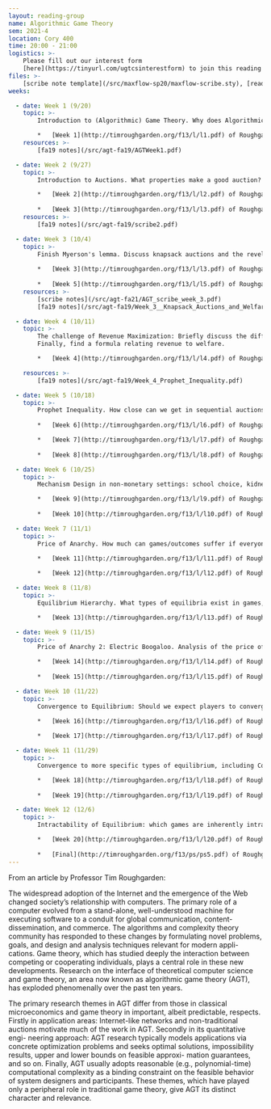 ```yaml
---
layout: reading-group
name: Algorithmic Game Theory
sem: 2021-4
location: Cory 400
time: 20:00 - 21:00
logistics: >-
    Please fill out our interest form 
    [here](https://tinyurl.com/ugtcsinterestform) to join this reading group
files: >- 
    [scribe note template](/src/maxflow-sp20/maxflow-scribe.sty), [reading group recordings (wow!)](https://drive.google.com/drive/folders/1-HxErtcXcr93m-j3_ggn2k1G93QAQIF1?usp=sharing)
weeks:

  - date: Week 1 (9/20)
    topic: >-
        Introduction to (Algorithmic) Game Theory. Why does Algorithmic Game Theory Matter?

        *   [Week 1](http://timroughgarden.org/f13/l/l1.pdf) of Roughgarden’s AGT.
    resources: >-
        [fa19 notes](/src/agt-fa19/AGTWeek1.pdf) 

  - date: Week 2 (9/27)
    topic: >-
        Introduction to Auctions. What properties make a good auction? Vickrey, Sponsored Search, and Myerson’s Lemma.

        *   [Week 2](http://timroughgarden.org/f13/l/l2.pdf) of Roughgarden’s AGT.
  
        *   [Week 3](http://timroughgarden.org/f13/l/l3.pdf) of Roughgarden’s AGT.
    resources: >-
        [fa19 notes](/src/agt-fa19/scribe2.pdf) 

  - date: Week 3 (10/4)
    topic: >-
        Finish Myerson's lemma. Discuss knapsack auctions and the revelation principle.
  
        *   [Week 3](http://timroughgarden.org/f13/l/l3.pdf) of Roughgarden’s AGT.
        
        *   [Week 5](http://timroughgarden.org/f13/l/l5.pdf) of Roughgarden’s AGT.
    resources: >-
        [scribe notes](/src/agt-fa21/AGT_scribe_week_3.pdf)
        [fa19 notes](/src/agt-fa19/Week_3__Knapsack_Auctions_and_Welfare_Maximization__agt_f19_.pdf)

  - date: Week 4 (10/11)
    topic: >-
        The challenge of Revenue Maximization: Briefly discuss the difference between revenue maximization and welfare maximization, then talk about the revelation principle. 
        Finally, find a formula relating revenue to welfare.

        *   [Week 4](http://timroughgarden.org/f13/l/l4.pdf) of Roughgarden’s AGT.

    resources: >- 
        [fa19 notes](/src/agt-fa19/Week_4_Prophet_Inequality.pdf) 

  - date: Week 5 (10/18)
    topic: >-
        Prophet Inequality. How close can we get in sequential auctions to oracle optimality? Discuss interesting single-item auctions with Prophet Inequality, and introduce Bulow-Klemperer. Multi-parameter Mechanism Design, and VCG Mechanism. Can we find desirable auctions when demand is multi-parametered? Using VCG, we look at Combinatorial Auctions. Find interesting problems from psets online to discuss.
        
        *   [Week 6](http://timroughgarden.org/f13/l/l6.pdf) of Roughgarden’s AGT.

        *   [Week 7](http://timroughgarden.org/f13/l/l7.pdf) of Roughgarden’s AGT.
        
        *   [Week 8](http://timroughgarden.org/f13/l/l8.pdf) of Roughgarden’s AGT.

  - date: Week 6 (10/25)
    topic: >-
        Mechanism Design in non-monetary settings: school choice, kidney exchange, stable matching, etc. Briefly, we discuss the Clinching Auction.

        *   [Week 9](http://timroughgarden.org/f13/l/l9.pdf) of Roughgarden’s AGT.
        
        *   [Week 10](http://timroughgarden.org/f13/l/l10.pdf) of Roughgarden’s AGT.

  - date: Week 7 (11/1)
    topic: >-
        Price of Anarchy. How much can games/outcomes suffer if everyone decides to act selfishly instead of working together? We revisit Braess’ Paradox, and find tighter bounds on the Price of Anarchy. We introduce the Atomic Selfish Routing game.

        *   [Week 11](http://timroughgarden.org/f13/l/l11.pdf) of Roughgarden’s AGT.
        
        *   [Week 12](http://timroughgarden.org/f13/l/l12.pdf) of Roughgarden’s AGT.

  - date: Week 8 (11/8)
    topic: >-
        Equilibrium Hierarchy. What types of equilibria exist in games, and how can we think about them? Find interesting problems from psets online to discuss.

        *   [Week 13](http://timroughgarden.org/f13/l/l13.pdf) of Roughgarden’s AGT.

  - date: Week 9 (11/15)
    topic: >-
        Price of Anarchy 2: Electric Boogaloo. Analysis of the price of different forms of equilibria.

        *   [Week 14](http://timroughgarden.org/f13/l/l14.pdf) of Roughgarden’s AGT.
        
        *   [Week 15](http://timroughgarden.org/f13/l/l15.pdf) of Roughgarden’s AGT.

  - date: Week 10 (11/22)
    topic: >-
        Convergence to Equilibrium: Should we expect players to converge towards an equilibrium? How quickly? Under what circumstances? Lecture 17 is on the Experts algorithm, but we won’t discuss it much because it’s covered in CS 170.

        *   [Week 16](http://timroughgarden.org/f13/l/l16.pdf) of Roughgarden’s AGT.
        
        *   [Week 17](http://timroughgarden.org/f13/l/l17.pdf) of Roughgarden’s AGT.

  - date: Week 11 (11/29)
    topic: >-
        Convergence to more specific types of equilibrium, including Correlated Equilibrium and Mixed Nash Equilibrium. We’ll look at Minimax, Max Cut, and Congestion problems.

        *   [Week 18](http://timroughgarden.org/f13/l/l18.pdf) of Roughgarden’s AGT.
        
        *   [Week 19](http://timroughgarden.org/f13/l/l19.pdf) of Roughgarden’s AGT.

  - date: Week 12 (12/6)
    topic: >-
        Intractability of Equilibrium: which games are inherently intractable in terms of finding equilibria? Wrapup, with look at take-home final.

        *   [Week 20](http://timroughgarden.org/f13/l/l20.pdf) of Roughgarden’s AGT.
        
        *   [Final](http://timroughgarden.org/f13/ps/ps5.pdf) of Roughgarden’s AGT.
---
```


From an article by Professor Tim Roughgarden:

The widespread adoption of the Internet and the emergence of the Web changed society’s relationship with computers. 
The primary role of a computer evolved from a stand-alone, well-understood machine for executing software to a conduit for global communication, content-dissemination, and commerce. 
The algorithms and complexity theory community has responded to these changes by formulating novel problems, goals, and design and analysis techniques relevant for modern appli- cations. 
Game theory, which has studied deeply the interaction between competing or cooperating individuals, plays a central role in these new developments. 
Research on the interface of theoretical computer science and game theory, an area now known as algorithmic game theory (AGT), has exploded phenomenally over the past ten years.

The primary research themes in AGT differ from those in classical microeconomics and game theory in important, albeit predictable, respects. 
Firstly in application areas: Internet-like networks and non-traditional auctions motivate much of the work in AGT. 
Secondly in its quantitative engi- neering approach: AGT research typically models applications via concrete optimization problems and seeks optimal solutions, impossibility results, upper and lower bounds on feasible approxi- mation guarantees, and so on. 
Finally, AGT usually adopts reasonable (e.g., polynomial-time) computational complexity as a binding constraint on the feasible behavior of system designers and participants. 
These themes, which have played only a peripheral role in traditional game theory, give AGT its distinct character and relevance.
